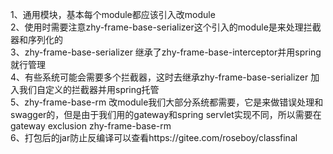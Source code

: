 1、通用模块，基本每个module都应该引入改module  
2、使用时需要注意zhy-frame-base-serializer这个引入的module是来处理拦截器和序列化的  
3、zhy-frame-base-serializer 继承了zhy-frame-base-interceptor并用spring就行管理  
4、有些系统可能会需要多个拦截器，这时去继承zhy-frame-base-serializer 加入我们自定义的拦截器并用spring托管  
5、zhy-frame-base-rm 改module我们大部分系统都需要，它是来做错误处理和swagger的，但是由于我们用的gateway和spring servlet实现不同，所以需要在gateway exclusion zhy-frame-base-rm  
6、打包后的jar防止反编译可以查看https://gitee.com/roseboy/classfinal  